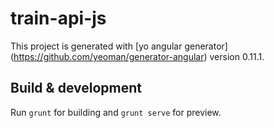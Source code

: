 # train-api-js

This project is generated with [yo angular generator]
(https://github.com/yeoman/generator-angular) version 0.11.1.

## Build & development

Run `grunt` for building and `grunt serve` for preview.

